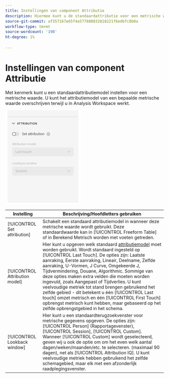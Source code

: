 ```yaml
---
title: Instellingen van component Attributie
description: Hiermee kunt u de standaardattributie voor een metrische waarde instellen.
source-git-commit: af357167e65f4a577880832818221f6edbfc8b0a
workflow-type: tm+mt
source-wordcount: '198'
ht-degree: 1%

---
```



# Instellingen van component Attributie

Met kenmerk kunt u een standaardattributiemodel instellen voor een metrische waarde. U kunt het attributiemodel van een bepaalde metrische waarde overschrijven terwijl u in Analysis Workspace werkt.

![Attributie](../assets/attribution-settings.png)

| Instelling | Beschrijving/Hoofdletters gebruiken |
| --- | --- |
| [!UICONTROL Set attribution] | Schakelt een standaard attributiemodel in wanneer deze metrische waarde wordt gebruikt. Deze standaardwaarde kan in [!UICONTROL Freeform Table] of in Berekend Metrisch worden met voeten getreden. |
| [!UICONTROL Attribution model] | Hier kunt u opgeven welk standaard [attributiemodel](/help/analysis-workspace/attribution/models.md) moet worden gebruikt. Wordt standaard ingesteld op [!UICONTROL Last Touch]. De opties zijn: Laatste aanraking, Eerste aanraking, Lineair, Deelname, Zelfde aanraking, U-Vormen, J Curve, Omgekeerde J, Tijdvermindering, Douane, Algorithmic. Sommige van deze opties maken extra velden die moeten worden ingevuld, zoals Aangepast of Tijdverlies. U kunt veelvoudige metriek tot stand brengen gebruikend het zelfde gebied - dit betekent u één [!UICONTROL Last touch] omzet metrisch en één [!UICONTROL First Touch] opbrengst metrisch kunt hebben, maar gebaseerd op het zelfde opbrengstgebied in het schema. |
| [!UICONTROL Lookback window] | Hier kunt u een standaardterugzoekvenster voor metrische gegevens opgeven. De opties zijn: [!UICONTROL Person] (Rapportagevenster), [!UICONTROL Session], [!UICONTROL Custom]. Wanneer [!UICONTROL Custom] wordt geselecteerd, geven wij u ook de optie om om het even welk aantal dagen/weken/maanden/etc. te selecteren. (maximaal 90 dagen), net als [!UICONTROL Attribution IQ]. U kunt veelvoudige metriek hebben gebruikend het zelfde schemagebied, maar elk met een afzonderlijk raadplegingsvenster. |
